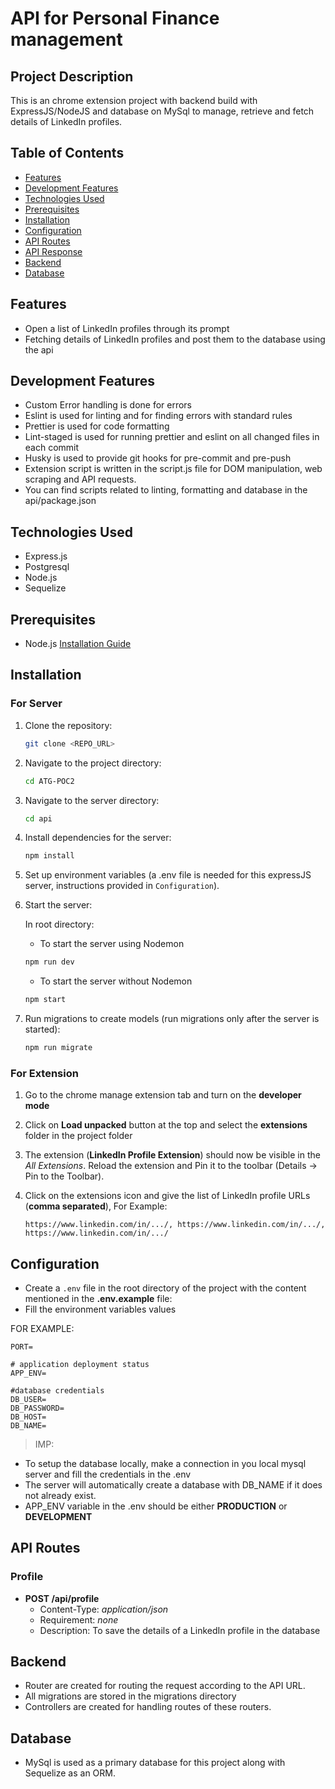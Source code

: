 # API for Personal Finance management

## Project Description

This is an chrome extension project with backend build with ExpressJS/NodeJS and database on MySql to manage, retrieve and fetch details of LinkedIn profiles.

## Table of Contents

- [Features](#features)
- [Development Features](#development-features)
- [Technologies Used](#technologies-used)
- [Prerequisites](#prerequisites)
- [Installation](#installation)
- [Configuration](#configuration)
- [API Routes](#api-routes)
- [API Response](#api-response)
- [Backend](#backend)
- [Database](#database)

## Features

- Open a list of LinkedIn profiles through its prompt
- Fetching details of LinkedIn profiles and post them to the database using the api

## Development Features

- Custom Error handling is done for errors
- Eslint is used for linting and for finding errors with standard rules
- Prettier is used for code formatting
- Lint-staged is used for running prettier and eslint on all changed files in each commit
- Husky is used to provide git hooks for pre-commit and pre-push
- Extension script is written in the script.js file for DOM manipulation, web scraping and API requests. 
- You can find scripts related to linting, formatting and database in the api/package.json

## Technologies Used

- Express.js
- Postgresql
- Node.js
- Sequelize

## Prerequisites

- Node.js [Installation Guide](https://nodejs.org/)

## Installation

### For Server

1. Clone the repository:

   ```bash
   git clone <REPO_URL>
   ```

2. Navigate to the project directory:

   ```bash
   cd ATG-POC2
   ```

3. Navigate to the server directory:

   ```bash
   cd api
   ```


4. Install dependencies for the server:

   ```bash
   npm install
   ```

5. Set up environment variables (a .env file is needed for this expressJS server, instructions provided in `Configuration`).

6. Start the server:

   In root directory:

   - To start the server using Nodemon

   ```bash
   npm run dev
   ```

   - To start the server without Nodemon

   ```bash
   npm start
   ```

7. Run migrations to create models (run migrations only after the server is started):

   ```bash
   npm run migrate
   ```

### For Extension

1. Go to the chrome manage extension tab and turn on the **developer mode**

2. Click on **Load unpacked** button at the top and select the **extensions** folder in the project folder

3. The extension (**LinkedIn Profile Extension**) should now be visible in the _All Extensions_. Reload the extension and Pin it to the toolbar (Details -> Pin to the Toolbar).

4. Click on the extensions icon and give the list of LinkedIn profile URLs (**comma separated**), For Example:

   ```
   https://www.linkedin.com/in/.../, https://www.linkedin.com/in/.../, https://www.linkedin.com/in/.../
   ```

## Configuration

- Create a `.env` file in the root directory of the project with the content mentioned in the **.env.example** file:
- Fill the environment variables values

FOR EXAMPLE:

```.env
PORT=

# application deployment status
APP_ENV=

#database credentials
DB_USER=
DB_PASSWORD=
DB_HOST=
DB_NAME=
```

> IMP:

- To setup the database locally, make a connection in you local mysql server and fill the credentials in the .env
- The server will automatically create a database with DB_NAME if it does not already exist.
- APP_ENV variable in the .env should be either **PRODUCTION** or **DEVELOPMENT**

## API Routes

### Profile

- **POST /api/profile**
  - Content-Type: _application/json_
  - Requirement: _none_
  - Description: To save the details of a LinkedIn profile in the database

## Backend

- Router are created for routing the request according to the API URL.
- All migrations are stored in the migrations directory
- Controllers are created for handling routes of these routers.

## Database

- MySql is used as a primary database for this project along with Sequelize as an ORM.
